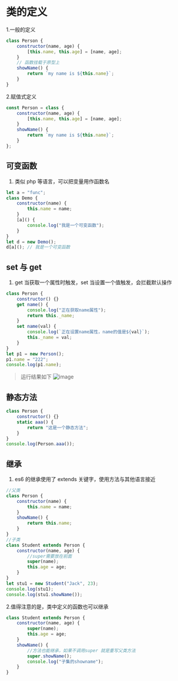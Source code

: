 # 类的定义

1.一般的定义

```js
class Person {
    constructor(name, age) {
        [this.name, this.age] = [name, age];
    }
    // 函数挂载于原型上
    showName() {
        return `my name is ${this.name}`;
    }
}
```

2.赋值式定义

```js
const Person = class {
    constructor(name, age) {
        [this.name, this.age] = [name, age];
    }
    showName() {
        return `my name is ${this.name}`;
    }
};
```

## 可变函数

1. 类似 php 等语言，可以把变量用作函数名

```js
let a = "func";
class Demo {
    constructor(name) {
        this.name = name;
    }
    [a]() {
        console.log("我是一个可变函数");
    }
}
let d = new Demo();
d[a](); // 我是一个可变函数
```

## set 与 get

1. get 当获取一个属性时触发，set 当设置一个值触发，会拦截默认操作

```js
class Person {
    constructor() {}
    get name() {
        console.log("正在获取name属性");
        return this._name;
    }
    set name(val) {
        console.log(`正在设置name属性，name的值是${val}`);
        this._name = val;
    }
}
let p1 = new Person();
p1.name = "222";
console.log(p1.name);
```

> 运行结果如下
> ![image](https://i.loli.net/2018/09/07/5b91dac884022.png)

## 静态方法

```js
class Person {
    constructor() {}
    static aaa() {
        return "这是一个静态方法";
    }
}
console.log(Person.aaa());
```

## 继承

1. es6 的继承使用了 extends 关键字，使用方法与其他语言接近

```js
//父类
class Person {
    constructor(name) {
        this.name = name;
    }
    showName() {
        return this.name;
    }
}
//子类
class Student extends Person {
    constructor(name, age) {
        //super需要放在前面
        super(name);
        this.age = age;
    }
}
let stu1 = new Student("Jack", 23);
console.log(stu1);
console.log(stu1.showName());
```

2.值得注意的是，类中定义的函数也可以继承

```js
class Student extends Person {
    constructor(name, age) {
        super(name);
        this.age = age;
    }
    showName() {
        //方法也能继承，如果不调用super 就是重写父类方法
        super.showName();
        console.log("子集的showname");
    }
}
```

